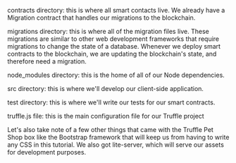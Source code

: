 contracts directory: this is where all smart contacts live.
We already have a Migration contract that handles our migrations to the blockchain.

migrations directory: this is where all of the migration files live.
These migrations are similar to other web development frameworks that require migrations to change
the state of a database. Whenever we deploy smart contracts to the blockchain, we are updating the
blockchain's state, and therefore need a migration.

node_modules directory: this is the home of all of our Node dependencies.

src directory: this is where we'll develop our client-side application.

test directory: this is where we'll write our tests for our smart contracts.

truffle.js file: this is the main configuration file for our Truffle project

Let's also take note of a few other things that came with the Truffle Pet Shop box like the
Bootstrap framework that will keep us from having to write any CSS in this tutorial.
We also got lite-server, which will serve our assets for development purposes.